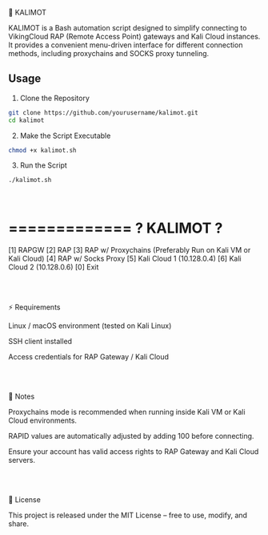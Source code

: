 🥃 KALIMOT

KALIMOT is a Bash automation script designed to simplify connecting to VikingCloud RAP (Remote Access Point) gateways and Kali Cloud instances.
It provides a convenient menu-driven interface for different connection methods, including proxychains and SOCKS proxy tunneling.

## Usage

1. Clone the Repository
```bash
git clone https://github.com/yourusername/kalimot.git
cd kalimot
```
2. Make the Script Executable
```bash
chmod +x kalimot.sh
```
3. Run the Script
```bash
./kalimot.sh
```

<br>

=============
 ? KALIMOT ?
=============

[1] RAPGW
[2] RAP
[3] RAP w/ Proxychains (Preferably Run on Kali VM or Kali Cloud)
[4] RAP w/ Socks Proxy
[5] Kali Cloud 1 (10.128.0.4)
[6] Kali Cloud 2 (10.128.0.6)
[0] Exit

<br>
<br>

⚡ Requirements

Linux / macOS environment (tested on Kali Linux)

SSH client installed

Access credentials for RAP Gateway / Kali Cloud

<br>
<br>

📌 Notes

Proxychains mode is recommended when running inside Kali VM or Kali Cloud environments.

RAPID values are automatically adjusted by adding 100 before connecting.

Ensure your account has valid access rights to RAP Gateway and Kali Cloud servers.

<br>
<br>

📝 License

This project is released under the MIT License – free to use, modify, and share.
